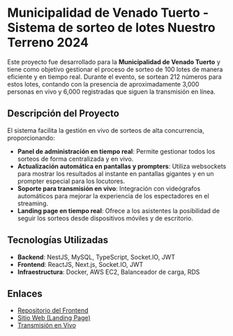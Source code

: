 # Municipalidad de Venado Tuerto - Sistema de sorteo de lotes Nuestro Terreno 2024

Este proyecto fue desarrollado para la **Municipalidad de Venado Tuerto** y tiene como objetivo gestionar el proceso de sorteo de 100 lotes de manera eficiente y en tiempo real. Durante el evento, se sortean 212 números para estos lotes, contando con la presencia de aproximadamente 3,000 personas en vivo y 6,000 registradas que siguen la transmisión en línea.

## Descripción del Proyecto

El sistema facilita la gestión en vivo de sorteos de alta concurrencia, proporcionando:
- **Panel de administración en tiempo real**: Permite gestionar todos los sorteos de forma centralizada y en vivo.
- **Actualización automática en pantallas y prompters**: Utiliza websockets para mostrar los resultados al instante en pantallas gigantes y en un prompter especial para los locutores.
- **Soporte para transmisión en vivo**: Integración con videógrafos automáticos para mejorar la experiencia de los espectadores en el streaming.
- **Landing page en tiempo real**: Ofrece a los asistentes la posibilidad de seguir los sorteos desde dispositivos móviles y de escritorio.

## Tecnologías Utilizadas

- **Backend**: NestJS, MySQL, TypeScript, Socket.IO, JWT
- **Frontend**: ReactJS, Next.js, Socket.IO, JWT
- **Infraestructura**: Docker, AWS EC2, Balanceador de carga, RDS

## Enlaces

- [Repositorio del Frontend](https://github.com/JoaquinVilchez/nuestroterreno-cli)
- [Sitio Web (Landing Page)](https://nuestroterreno.com.ar/)
- [Transmisión en Vivo](https://www.youtube.com/watch?v=U7pCnNV4HJY)
